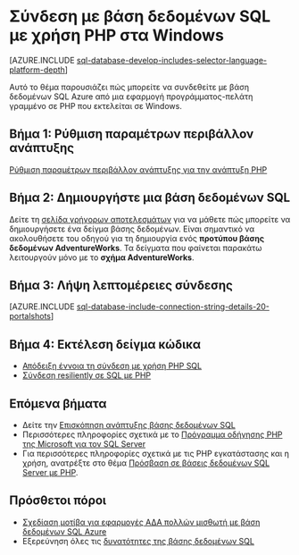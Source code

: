 <properties
    pageTitle="Σύνδεση με βάση δεδομένων SQL με χρήση PHP σε Windows | Microsoft Azure"
    description="Παρουσιάζει ένα πρόγραμμα PHP δείγμα που συνδέεται στη βάση δεδομένων SQL Azure από ένα πρόγραμμα-πελάτη των Windows και παρέχει συνδέσεις με τα στοιχεία λογισμικού που απαιτούνται από το πρόγραμμα-πελάτη."
    services="sql-database"
    documentationCenter=""
    authors="meet-bhagdev"
    manager="jhubbard"
    editor=""/>


<tags
    ms.service="sql-database"
    ms.workload="drivers"
    ms.tgt_pltfrm="na"
    ms.devlang="php"
    ms.topic="article"
    ms.date="10/03/2016"
    ms.author="meetb"/>


# <a name="connect-to-sql-database-by-using-php-on-windows"></a>Σύνδεση με βάση δεδομένων SQL με χρήση PHP στα Windows


[AZURE.INCLUDE [sql-database-develop-includes-selector-language-platform-depth](../../includes/sql-database-develop-includes-selector-language-platform-depth.md)] 


Αυτό το θέμα παρουσιάζει πώς μπορείτε να συνδεθείτε με βάση δεδομένων SQL Azure από μια εφαρμογή προγράμματος-πελάτη γραμμένο σε PHP που εκτελείται σε Windows.

## <a name="step-1--configure-development-environment"></a>Βήμα 1: Ρύθμιση παραμέτρων περιβάλλον ανάπτυξης

[Ρύθμιση παραμέτρων περιβάλλον ανάπτυξης για την ανάπτυξη PHP](https://msdn.microsoft.com/library/mt720663.aspx)

## <a name="step-2-create-a-sql-database"></a>Βήμα 2: Δημιουργήστε μια βάση δεδομένων SQL

Δείτε τη [σελίδα γρήγορων αποτελεσμάτων](sql-database-get-started.md) για να μάθετε πώς μπορείτε να δημιουργήσετε ένα δείγμα βάσης δεδομένων.  Είναι σημαντικό να ακολουθήσετε του οδηγού για τη δημιουργία ενός **προτύπου βάσης δεδομένων AdventureWorks**. Τα δείγματα που φαίνεται παρακάτω λειτουργούν μόνο με το **σχήμα AdventureWorks**.


## <a name="step-3-get-connection-details"></a>Βήμα 3: Λήψη λεπτομέρειες σύνδεσης

[AZURE.INCLUDE [sql-database-include-connection-string-details-20-portalshots](../../includes/sql-database-include-connection-string-details-20-portalshots.md)]


## <a name="step-4-run-sample-code"></a>Βήμα 4: Εκτέλεση δείγμα κώδικα

* [Απόδειξη έννοια τη σύνδεση με χρήση PHP SQL](https://msdn.microsoft.com/library/mt720665.aspx)
* [Σύνδεση resiliently σε SQL με PHP](https://msdn.microsoft.com/library/mt720667.aspx)


## <a name="next-steps"></a>Επόμενα βήματα

* Δείτε την [Επισκόπηση ανάπτυξης βάσης δεδομένων SQL](sql-database-develop-overview.md)
* Περισσότερες πληροφορίες σχετικά με το [Πρόγραμμα οδήγησης PHP της Microsoft για τον SQL Server](https://msdn.microsoft.com/library/dn865013.aspx)
* Για περισσότερες πληροφορίες σχετικά με τις PHP εγκατάστασης και η χρήση, ανατρέξτε στο θέμα [Πρόσβαση σε βάσεις δεδομένων SQL Server με PHP](http://social.technet.microsoft.com/wiki/contents/articles/1258.accessing-sql-server-databases-from-php.aspx).

## <a name="additional-resources"></a>Πρόσθετοι πόροι 

* [Σχεδίαση μοτίβα για εφαρμογές ΑΔΑ πολλών μισθωτή με βάση δεδομένων SQL Azure](sql-database-design-patterns-multi-tenancy-saas-applications.md)
* Εξερεύνηση όλες τις [δυνατότητες της βάσης δεδομένων SQL](https://azure.microsoft.com/services/sql-database/)
